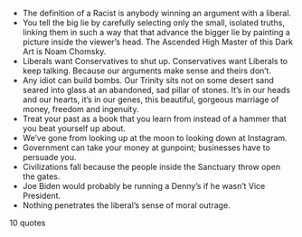  - The definition of a Racist is anybody winning an argument with a liberal.
 - You tell the big lie by carefully selecting only the small, isolated truths, linking them in such a way that that advance the bigger lie by painting a picture inside the viewer’s head. The Ascended High Master of this Dark Art is Noam Chomsky.
 - Liberals want Conservatives to shut up. Conservatives want Liberals to keep talking. Because our arguments make sense and theirs don’t.
 - Any idiot can build bombs. Our Trinity sits not on some desert sand seared into glass at an abandoned, sad pillar of stones. It’s in our heads and our hearts, it’s in our genes, this beautiful, gorgeous marriage of money, freedom and ingenuity.
 - Treat your past as a book that you learn from instead of a hammer that you beat yourself up about.
 - We’ve gone from looking up at the moon to looking down at Instagram.
 - Government can take your money at gunpoint; businesses have to persuade you.
 - Civilizations fall because the people inside the Sanctuary throw open the gates.
 - Joe Biden would probably be running a Denny’s if he wasn’t Vice President.
 - Nothing penetrates the liberal’s sense of moral outrage.

10 quotes